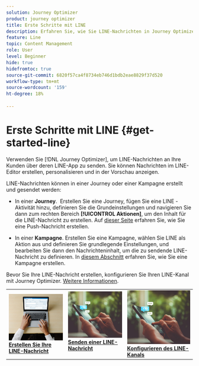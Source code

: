 ```yaml
---
solution: Journey Optimizer
product: journey optimizer
title: Erste Schritte mit LINE
description: Erfahren Sie, wie Sie LINE-Nachrichten in Journey Optimizer erstellen und senden
feature: Line
topic: Content Management
role: User
level: Beginner
hide: true
hidefromtoc: true
source-git-commit: 6820f57ca4f8734eb746d1bdb2eae8829f37d520
workflow-type: tm+mt
source-wordcount: '159'
ht-degree: 18%

---
```


# Erste Schritte mit LINE {#get-started-line}

Verwenden Sie [!DNL Journey Optimizer], um LINE-Nachrichten an Ihre Kunden über deren LINE-App zu senden. Sie können Nachrichten im LINE-Editor erstellen, personalisieren und in der Vorschau anzeigen.

LINE-Nachrichten können in einer Journey oder einer Kampagne erstellt und gesendet werden:

* In einer **Journey**.  Erstellen Sie eine Journey, fügen Sie eine LINE -Aktivität hinzu, definieren Sie die Grundeinstellungen und navigieren Sie dann zum rechten Bereich **[!UICONTROL Aktionen]**, um den Inhalt für die LINE-Nachricht zu erstellen. Auf [dieser Seite](../building-journeys/journey-gs.md) erfahren Sie, wie Sie eine Push-Nachricht erstellen.

* In einer **Kampagne**. Erstellen Sie eine Kampagne, wählen Sie LINE als Aktion aus und definieren Sie grundlegende Einstellungen, und bearbeiten Sie dann den Nachrichteninhalt, um die zu sendende LINE-Nachricht zu definieren. In [diesem Abschnitt](../campaigns/create-campaign.md#configure) erfahren Sie, wie Sie eine Kampagne erstellen.

Bevor Sie Ihre LINE-Nachricht erstellen, konfigurieren Sie Ihren LINE-Kanal mit Journey Optimizer. [Weitere Informationen](line-configuration.md).

<table style="table-layout:fixed"><tr style="border: 0;">
<td>
<a href="create-line.md">
<img alt="Lead" src="../assets/do-not-localize/sms-create.jpeg">
</a>
<div><a href="create-line.md"><strong>Erstellen Sie Ihre LINE-Nachricht</strong>
</div>
</td>
<td>
<a href="send-line.md">
<img alt="Gelegentlich" src="../assets/do-not-localize/sms-sending.jpg">
</a>
<div>
<a href="send-line.md"><strong>Senden einer LINE-Nachricht</strong></a>
</div>
<p></td>
<td>
<a href="line-configuration.md">
<img alt="Gelegentlich" src="../assets/do-not-localize/sms-sending.jpg">
<div>
<a href="line-configuration.md"><strong>Konfigurieren des LINE-Kanals</strong>
</a>
</div>
</td>
</tr></table>

